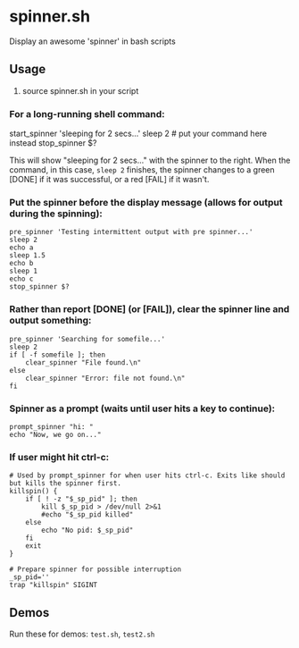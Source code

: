 # spinner.sh

Display an awesome 'spinner' in bash scripts

## Usage

  1. source spinner.sh in your script

### For a long-running shell command:

start_spinner 'sleeping for 2 secs...'
sleep 2  # put your command here instead
stop_spinner $?

This will show "sleeping for 2 secs..." with the spinner to the right. When the command, in this case, `sleep 2` finishes, the spinner changes to a green [DONE] if it was successful, or a red [FAIL] if it wasn't.

### Put the spinner before the display message (allows for output during the spinning):
```
pre_spinner 'Testing intermittent output with pre spinner...'
sleep 2
echo a
sleep 1.5
echo b
sleep 1
echo c
stop_spinner $?
```

### Rather than report [DONE] (or [FAIL]), clear the spinner line and output something:

```
pre_spinner 'Searching for somefile...'
sleep 2
if [ -f somefile ]; then
	clear_spinner "File found.\n"
else
	clear_spinner "Error: file not found.\n"
fi
```

### Spinner as a prompt (waits until user hits a key to continue):

```
prompt_spinner "hi: "
echo "Now, we go on..."
```

### If user might hit ctrl-c:

```
# Used by prompt_spinner for when user hits ctrl-c. Exits like should but kills the spinner first.
killspin() {
	if [ ! -z "$_sp_pid" ]; then
		kill $_sp_pid > /dev/null 2>&1
		#echo "$_sp_pid killed"
	else
		echo "No pid: $_sp_pid"
	fi
	exit
}

# Prepare spinner for possible interruption
_sp_pid=''
trap "killspin" SIGINT
```

## Demos

Run these for demos: `test.sh`, `test2.sh`
